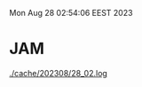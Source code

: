 Mon Aug 28 02:54:06 EEST 2023
# JAM
<a href='./cache/202308/28_02.log'>./cache/202308/28_02.log</a>
